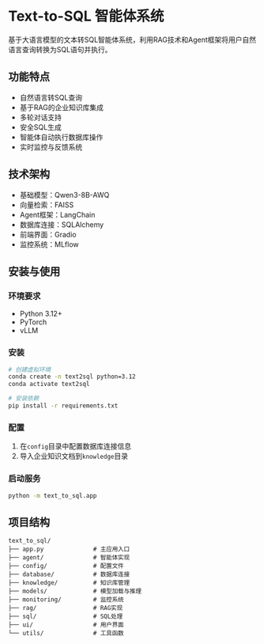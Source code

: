 # Text-to-SQL 智能体系统

基于大语言模型的文本转SQL智能体系统，利用RAG技术和Agent框架将用户自然语言查询转换为SQL语句并执行。

## 功能特点

- 自然语言转SQL查询
- 基于RAG的企业知识库集成
- 多轮对话支持
- 安全SQL生成
- 智能体自动执行数据库操作
- 实时监控与反馈系统

## 技术架构

- 基础模型：Qwen3-8B-AWQ
- 向量检索：FAISS
- Agent框架：LangChain
- 数据库连接：SQLAlchemy
- 前端界面：Gradio
- 监控系统：MLflow

## 安装与使用

### 环境要求

- Python 3.12+
- PyTorch
- vLLM

### 安装

```bash
# 创建虚拟环境
conda create -n text2sql python=3.12
conda activate text2sql

# 安装依赖
pip install -r requirements.txt
```

### 配置

1. 在`config`目录中配置数据库连接信息
2. 导入企业知识文档到`knowledge`目录

### 启动服务

```bash
python -m text_to_sql.app
```

## 项目结构

```
text_to_sql/
├── app.py              # 主应用入口
├── agent/              # 智能体实现
├── config/             # 配置文件
├── database/           # 数据库连接
├── knowledge/          # 知识库管理
├── models/             # 模型加载与推理
├── monitoring/         # 监控系统
├── rag/                # RAG实现
├── sql/                # SQL处理
├── ui/                 # 用户界面
└── utils/              # 工具函数
```
